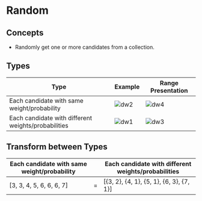 # Random

## Concepts
- Randomly get one or more candidates from a collection.

## Types
| Type | Example | Range Presentation |
|----|----|----|
| Each candidate with same weight/probability | ![dw2](https://user-images.githubusercontent.com/8989447/116018948-5ae37900-a600-11eb-9026-fa273f1082e1.png) | ![dw4](https://user-images.githubusercontent.com/8989447/116019932-88c9bd00-a602-11eb-898f-de7579124887.png) |
| Each candidate with different weights/probabilities | ![dw1](https://user-images.githubusercontent.com/8989447/116018822-17890a80-a600-11eb-8bcd-b8a8dc74ebc4.png) | ![dw3](https://user-images.githubusercontent.com/8989447/116019646-ead5f280-a601-11eb-8880-320f8beb405c.png) |

## Transform between Types
| Each candidate with same weight/probability |  |Each candidate with different weights/probabilities |
|---|---|----|
| [3, 3, 4, 5, 6, 6, 6, 7] | = | [{3, 2}, {4, 1}, {5, 1}, {6, 3}, {7, 1}] |
